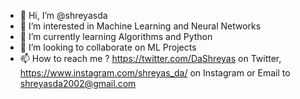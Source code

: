- 👋 Hi, I’m @shreyasda
- 👀 I’m interested in Machine Learning and Neural Networks
- 🌱 I’m currently learning Algorithms and Python
- 💞️ I’m looking to collaborate on ML Projects
- 📫 How to reach me ? https://twitter.com/DaShreyas on Twitter, https://www.instagram.com/shreyas_da/ on Instagram or Email to shreyasda2002@gmail.com

<!---
shreyasda/shreyasda is a ✨ special ✨ repository because its `README.md` (this file) appears on your GitHub profile.
You can click the Preview link to take a look at your changes.
--->
